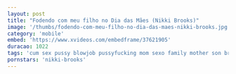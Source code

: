 ```yaml
---
layout: post
title: "Fodendo com meu filho no Dia das Mães (Nikki Brooks)"
image: '/thumbs/fodendo-com-meu-filho-no-dia-das-maes-nikki-brooks.jpg'
category: 'mobile'
embed: 'https://www.xvideos.com/embedframe/37621905'
duracao: 1022
tags: 'cum sex pussy blowjob pussyfucking mom sexo family mother son brasil taboo filho nikki-brooks prono-com-legenda'
pornstars: 'nikki-brooks'
---
```

